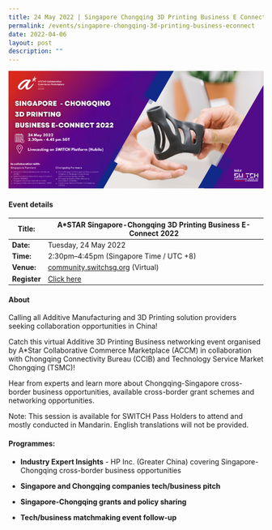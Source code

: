 ```yaml
---
title: 24 May 2022 | Singapore Chongqing 3D Printing Business E Connect
permalink: /events/singapore-chongqing-3d-printing-business-econnect
date: 2022-04-06
layout: post
description: ""
---
```

![ASTAR Singapore-Chongqing 3D Printing Event Session ](/images/CHINA%20EVENT%20SESSSION%20BANNER.png)
#### Event details


| **Title:** | A*STAR Singapore-Chongqing 3D Printing Business E-Connect 2022 |
| -------- | -------- |
|**Date:** | Tuesday, 24 May 2022 
| **Time:**    | 2:30pm–4:45pm (Singapore Time / UTC +8) |
|**Venue:** | [community.switchsg.org](https://community.switchsg.org) (Virtual)
|**Register** | [Click here](https://forms.office.com/pages/responsepage.aspx?id=P_nIomsSlkWjYIlBqJhLCAjqHo9LqchBihN3-XiYSyBUNzBMRElENzZHNzNRNVlWUTlRRk9JMzBHTS4u&web=1&wdLOR=c4B7343F6-30C0-40FE-B24B-850E11156621)

#### About

Calling all Additive Manufacturing and 3D Printing solution providers seeking collaboration opportunities in China!

Catch this virtual Additive 3D Printing Business networking event organised by A*Star Collaborative Commerce Marketplace (ACCM) in collaboration with Chongqing Connectivity Bureau (CCIB) and Technology Service Market Chongqing (TSMC)!

Hear from experts and learn more about Chongqing-Singapore cross-border business opportunities, available cross-border grant schemes and networking opportunities.

Note: This session is available for SWITCH Pass Holders to attend and mostly conducted in Mandarin. English translations will not be provided.

#### Programmes:
* **Industry Expert Insights** - HP Inc. (Greater China) covering Singapore-Chongqing cross-border business opportunities

* **Singapore and Chongqing companies tech/business pitch** 
* **Singapore-Chongqing grants and policy sharing**
* **Tech/business matchmaking event follow-up**